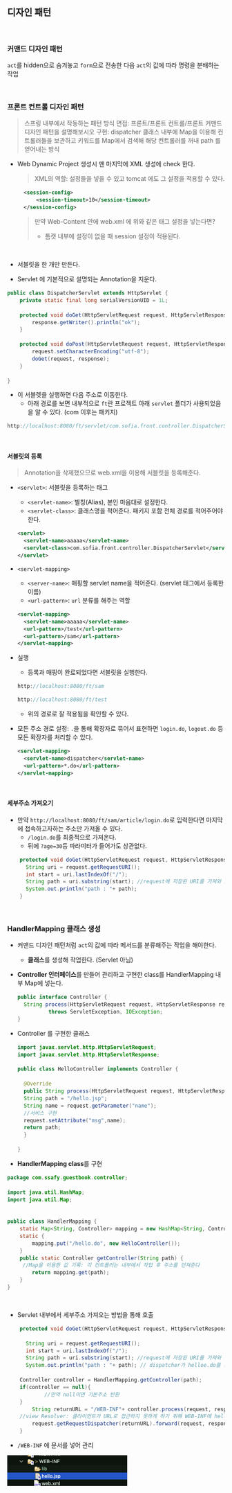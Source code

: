 ## 디자인 패턴

​         

### 커맨드 디자인 패턴

`act`를 hidden으로 숨겨놓고 `form`으로 전송한 다음 `act`의 값에 따라 명령을 분배하는 작업

​         

### 프론트 컨트롤 디자인 패턴

> 스프링 내부에서 작동하는 패턴 방식
> 면접: 프론트/프론트 컨트롤/프론트 커맨드 디자인 패턴을 설명해보시오
> 구현: dispatcher 클래스 내부에 Map을 이용해 컨트롤러들을 보관하고
> 키워드를 Map에서 검색해 해당 컨트롤러를 꺼내 path 를 얻어내는 방식

* Web Dynamic Project 생성시 맨 마지막에 XML 생성에 check 한다.

  >XML의 역할: 설정들을 넣을 수 있고 tomcat 에도 그 설정을 적용할 수 있다.

  ```xml
    <session-config>
   		<session-timeout>10</session-timeout>
    </session-config>	
  ```

  > 만약 Web-Content 안에 web.xml 에 위와 같은 태그 설정을 넣는다면?
  >
  > * 톰캣 내부에 설정이 없을 때 session 설정이 적용된다.

  ​          

* 서블릿을 한 개만 만든다.

* Servlet 에 기본적으로 설명되는 Annotation을 지운다.

```java
public class DispatcherServlet extends HttpServlet {
	private static final long serialVersionUID = 1L;

	protected void doGet(HttpServletRequest request, HttpServletResponse response) throws ServletException, IOException {
		response.getWriter().println("ok");
	}

	protected void doPost(HttpServletRequest request, HttpServletResponse response) throws ServletException, IOException {
		request.setCharacterEncoding("utf-8");
		doGet(request, response);
	}

}
```

* 이 서블렛을 실행하면 다음 주소로 이동한다.
  * 아래 경로를 보면 내부적으로 `ft`란 프로젝트 아래 `servlet` 폴더가 사용되었음을 알 수 있다. (com 이후는 패키지)

```java
http://localhost:8080/ft/servlet/com.sofia.front.controller.DispatcherServlet
```

​         

#### 서블릿의 등록

> Annotation을 삭제했으므로 web.xml을 이용해 서블릿을 등록해준다.

* `<servlet>`: 서블릿을 등록하는 태그

  * `<servlet-name>`: 별칭(Alias), 본인 마음대로 설정한다.
  * `<servlet-class>`: 클래스명을 적어준다. 패키지 포함 전체 경로를 적어주어야 한다.

  ```xml
  <servlet>
    <servlet-name>aaaaa</servlet-name>
    <servlet-class>com.sofia.front.controller.DispatcherServlet</servlet-class>
  </servlet>
  ```

* `<servlet-mapping>`

  * `<server-name>`: 매핑할 servlet name을 적어준다. (servlet 태그에서 등록한 이름)
  * `<url-pattern>`: `url` 분류를 해주는 역할

  ```xml
  <servlet-mapping>
  	<servlet-name>aaaaa</servlet-name>
  	<url-pattern>/test</url-pattern>
  	<url-pattern>/sam</url-pattern>
  </servlet-mapping>
  ```

* 실행

  * 등록과 매핑이 완료되었다면 서블릿을 실행한다.

  ```java
  http://localhost:8080/ft/sam
  ```

  ```java
  http://localhost:8080/ft/test
  ```

  * 위의 경로로 잘 적용됨을 확인할 수 있다.

* 모든 주소 경로 설정: `.`을 통해 확장자로 묶어서 표현하면 `login.do`, `logout.do` 등 모든 확장자를 처리할 수 있다.

  ```xml
  <servlet-mapping>
  	<servlet-name>dispatcher</servlet-name>
  	<url-pattern>*.do</url-pattern>
  </servlet-mapping>
  ```

​              

#### 세부주소 가져오기

* 만약 `http://localhost:8080/ft/sam/article/login.do`로 입력한다면 마지막에 접속하고자하는 주소만 가져올 수 있다.
  * `/login.do`를 최종적으로 가져온다.
  * 뒤에 `?age=30`등 파라미터가 들어가도 상관없다.

```java
	protected void doGet(HttpServletRequest request, HttpServletResponse response) throws ServletException, IOException {
      String uri = request.getRequestURI();
      int start = uri.lastIndexOf("/");
      String path = uri.substring(start); //request에 저장된 URI를 가져와 substring으로 잘라냄
      System.out.println("path : "+ path);
	}
```

​          

### HandlerMapping 클래스 생성

* 커맨드 디자인 패턴처럼 `act`의 값에 따라 메서드를 분류해주는 작업을 해야한다.

  * **클래스**를 생성해 작업한다. (Servlet 아님)

* **Controller 인터페이스**를 만들어 관리하고 구현한 class를 HandlerMapping 내부 Map에 넣는다.

  ```java
  public interface Controller {
  	String process(HttpServletRequest request, HttpServletResponse response)
  			throws ServletException, IOException;
  }
  ```

* Controller 를 구현한 클래스

  ```java
  import javax.servlet.http.HttpServletRequest;
  import javax.servlet.http.HttpServletResponse;
  
  public class HelloController implements Controller {
  
  	@Override
  	public String process(HttpServletRequest request, HttpServletResponse response) {
  	String path = "/hello.jsp";
  	String name = request.getParameter("name");
  	//서비스 구현
  	request.setAttribute("msg",name);
  	return path;
  	}
  
  }
  ```

* **HandlerMapping class**를 구현

```java
package com.ssafy.guestbook.controller;

import java.util.HashMap;
import java.util.Map;


public class HandlerMapping {
	static Map<String, Controller> mapping = new HashMap<String, Controller>();
	static {
		mapping.put("/hello.do", new HelloController());
	}
	public static Controller getController(String path) {
     //Map을 이용한 값 기록: 각 컨트롤러는 내부에서 작업 후 주소를 던져준다
		return mapping.get(path);
	}
}

```

​         

* Servlet 내부에서 세부주소 가져오는 방법을 통해 호출

```java
	protected void doGet(HttpServletRequest request, HttpServletResponse response) throws ServletException, IOException {
    
      String uri = request.getRequestURI();
      int start = uri.lastIndexOf("/");
      String path = uri.substring(start); //request에 저장된 URI를 가져와 substring으로 잘라냄
      System.out.println("path : "+ path); // dispatcher가 helloe.do를 뽑아낸다.
    
    Controller controller = HandlerMapping.getController(path);
    if(controller == null){
			//만약 null이면 기본주소 반환
    }
		String returnURL = "/WEB-INF"+ controller.process(request, response);
    //view Resolver: 클라이언트가 URL로 접근하지 못하게 하기 위해 WEB-INF에 hello.jsp를 넣어서 관리
		request.getRequestDispatcher(returnURL).forward(request, response);
	}
```

* `/WEB-INF` 에 문서를 넣어 관리

<img src="design_pattern.assets/image-20220330140004153.png" alt="image-20220330140004153" style="zoom:50%;" />